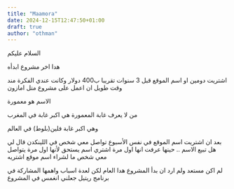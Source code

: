 ```yaml
---
title: "Maamora"
date: 2024-12-15T12:47:50+01:00
draft: true
author: "othman"
---
```


السلام عليكم

هدا اخر مشروع ابدأه

اشتريت دومين او اسم الموقع قبل 3 سنوات تقريبا ب400 دولار وكانت عندي الفكرة مند وقت طويل ان اعمل على مشروع متل امازون

الاسم هو معمورة

من لا يعرف غابة المعمورة هي اكبر غابة في المغرب

وهي اكبر غابة فلين(بلوط) في العالم

بعد ان اشتريت اسم الموقع في نفس الأسبوع تواصل معي شخص في اللينكدن قال لي هل تبيع الاسم .. حينها عرفت انها اول مرة اشتري اسم يستحق لأنها اول مرة يتواصل معي شخص ما لشراء اسم موقع اشتريه

لم اكن مستعد ولم ارد ان بدأ المشروع هدا العام لكن لعدة اسباب واهمها المشاركة في برنامج ريتيل جعلني انغمس في المشروع
